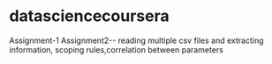 # datasciencecoursera
Assignment-1
Assignment2-- reading multiple csv files and extracting information, scoping rules,correlation between parameters
